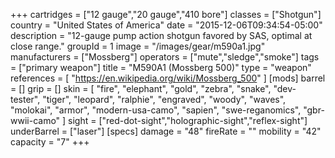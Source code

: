 +++
cartridges = ["12 gauge","20 gauge","410 bore"]
classes = ["Shotgun"]
country = "United States of America"
date = "2015-12-06T09:34:54-05:00"
description = "12-gauge pump action shotgun favored by SAS, optimal at close range."
groupId = 1
image = "/images/gear/m590a1.jpg"
manufacturers = ["Mossberg"]
operators = ["mute","sledge","smoke"]
tags = ["primary weapon"]
title = "M590A1 (Mossberg 500)"
type = "weapon"
references = [
  "https://en.wikipedia.org/wiki/Mossberg_500"
]
[mods]
  barrel = []
  grip = []
  skin = [
    "fire",
    "elephant",
    "gold",
    "zebra",
    "snake",
    "dev-tester",
    "tiger",
    "leopard",
    "ralphie",
    "engraved",
    "woody",
    "waves",
    "molokai",
    "armor",
    "modern-usa-camo",
    "sapien",
    "swe-reganomics",
    "gbr-wwii-camo"
  ]
  sight = ["red-dot-sight","holographic-sight","reflex-sight"]
  underBarrel = ["laser"]
[specs]
  damage = "48"
  fireRate = ""
  mobility = "42"
  capacity = "7"
+++
